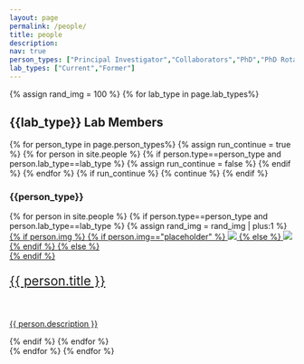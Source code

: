 ```yaml
---
layout: page
permalink: /people/
title: people
description:
nav: true
person_types: ["Principal Investigator","Collaborators","PhD","PhD Rotation Students","Medical Students","Master's","Undergraduates","High School Summer"]
lab_types: ["Current","Former"]
---
```

{% assign rand_img = 100 %}
{% for lab_type in page.lab_types%}
<h2>{{lab_type}} Lab Members</h2>
{% for person_type in page.person_types%}
    {% assign run_continue = true %}
    {% for person in site.people %}
        {% if person.type==person_type and person.lab_type==lab_type %}
            {% assign run_continue = false %}    
        {% endif %}
    {% endfor %}
    {% if run_continue %}
        {% continue %}
    {% endif %}
<h3>{{person_type}}</h3>
{% for person in site.people %}
{% if person.type==person_type and person.lab_type==lab_type %}
{% assign rand_img = rand_img | plus:1 %}
<div class="person">
    <div class="thumbnail">
        <a href="{{ person.url | prepend: site.baseurl | prepend: site.url }}">
        {% if person.img %}
        {% if person.img=="placeholder" %}
        <img class="thumbnail" src="https://picsum.photos/seed/{{rand_img}}/250"/>
        {% else %}
        <img class="thumbnail" src="{{ person.img | prepend: site.baseurl | prepend: site.url }}"/>
        {% endif %}
        {% else %}
        <div class="thumbnail blankbox"></div>
        {% endif %}    
        <span>
            <p style="font-size:160%">{{ person.title }}</p>
            <br/>
            <p>{{ person.description }}</p>
        </span>
        </a>
    </div>
</div>
{% endif %}
{% endfor %}
<br clear="all" />
{% endfor %}
{% endfor %}
